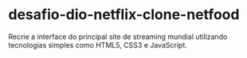 # desafio-dio-netflix-clone-netfood
Recrie a interface do principal site de streaming mundial utilizando tecnologias simples como HTML5, CSS3 e JavaScript. 
